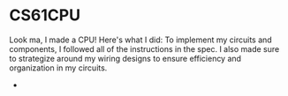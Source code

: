 # CS61CPU

Look ma, I made a CPU! Here's what I did: To implement my circuits and components, I followed all of the instructions in the spec. I also made sure to strategize around my wiring designs to ensure efficiency and organization in my circuits.

-

